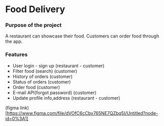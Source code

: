# Food Delivery

### Purpose of the project
A restaurant can showcase their food. Customers can order food through the app.


### Features
- User login - sign up (restaurant - customer)
- Filter food (search) (customer)
- History of orders (customer)
- Status of orders (customer)
- Order food (customer)
- E-mail API(forgot password) (customer)
- Update profile info,address (restaurant - customer)


(figma link)[https://www.figma.com/file/dVOfC6cCbv765NE7QZbq5I/Untitled?node-id=0%3A1]

